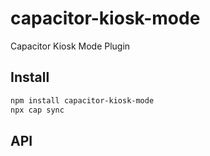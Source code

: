 # capacitor-kiosk-mode

Capacitor Kiosk Mode Plugin

## Install

```bash
npm install capacitor-kiosk-mode
npx cap sync
```

## API

<docgen-index></docgen-index>

<docgen-api>
<!-- run docgen to generate docs from the source -->
<!-- More info: https://github.com/ionic-team/capacitor-docgen -->
</docgen-api>
